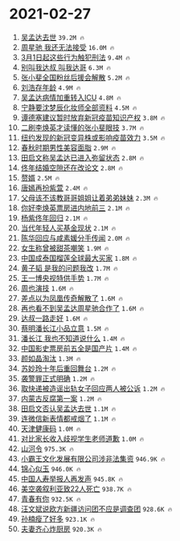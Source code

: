 # 2021-02-27

1. [吴孟达去世](https://s.weibo.com/weibo?q=%23%E5%90%B4%E5%AD%9F%E8%BE%BE%E5%8E%BB%E4%B8%96%23&Refer=top) `39.2M 🔥`
1. [周星驰 我还无法接受](https://s.weibo.com/weibo?q=%E5%91%A8%E6%98%9F%E9%A9%B0%20%E6%88%91%E8%BF%98%E6%97%A0%E6%B3%95%E6%8E%A5%E5%8F%97&Refer=top) `16.0M 🔥`
1. [3月1日起这些行为触犯刑法](https://s.weibo.com/weibo?q=%233%E6%9C%881%E6%97%A5%E8%B5%B7%E8%BF%99%E4%BA%9B%E8%A1%8C%E4%B8%BA%E8%A7%A6%E7%8A%AF%E5%88%91%E6%B3%95%23&Refer=top) `9.4M 🔥`
1. [别叫我达叔 叫我达哥](https://s.weibo.com/weibo?q=%E5%88%AB%E5%8F%AB%E6%88%91%E8%BE%BE%E5%8F%94%20%E5%8F%AB%E6%88%91%E8%BE%BE%E5%93%A5&Refer=top) `6.3M 🔥`
1. [张小斐全国粉丝后援会解散](https://s.weibo.com/weibo?q=%23%E5%BC%A0%E5%B0%8F%E6%96%90%E5%85%A8%E5%9B%BD%E7%B2%89%E4%B8%9D%E5%90%8E%E6%8F%B4%E4%BC%9A%E8%A7%A3%E6%95%A3%23&Refer=top) `5.2M 🔥`
1. [刘浩存年龄](https://s.weibo.com/weibo?q=%23%E5%88%98%E6%B5%A9%E5%AD%98%E5%B9%B4%E9%BE%84%23&Refer=top) `4.9M 🔥`
1. [吴孟达病情加重转入ICU](https://s.weibo.com/weibo?q=%23%E5%90%B4%E5%AD%9F%E8%BE%BE%E7%97%85%E6%83%85%E5%8A%A0%E9%87%8D%E8%BD%AC%E5%85%A5ICU%23&Refer=top) `4.8M 🔥`
1. [宁静要沈梦辰化妆师全部资料](https://s.weibo.com/weibo?q=%23%E5%AE%81%E9%9D%99%E8%A6%81%E6%B2%88%E6%A2%A6%E8%BE%B0%E5%8C%96%E5%A6%86%E5%B8%88%E5%85%A8%E9%83%A8%E8%B5%84%E6%96%99%23&Refer=top) `4.5M 🔥`
1. [谭德塞建议暂时放弃新冠疫苗知识产权](https://s.weibo.com/weibo?q=%23%E8%B0%AD%E5%BE%B7%E5%A1%9E%E5%BB%BA%E8%AE%AE%E6%9A%82%E6%97%B6%E6%94%BE%E5%BC%83%E6%96%B0%E5%86%A0%E7%96%AB%E8%8B%97%E7%9F%A5%E8%AF%86%E4%BA%A7%E6%9D%83%23&Refer=top) `3.8M 🔥`
1. [二刷李焕英才读懂的张小斐眼技](https://s.weibo.com/weibo?q=%23%E4%BA%8C%E5%88%B7%E6%9D%8E%E7%84%95%E8%8B%B1%E6%89%8D%E8%AF%BB%E6%87%82%E7%9A%84%E5%BC%A0%E5%B0%8F%E6%96%90%E7%9C%BC%E6%8A%80%23&Refer=top) `3.7M 🔥`
1. [纽约发现的新冠变异株或影响疫苗效力](https://s.weibo.com/weibo?q=%23%E7%BA%BD%E7%BA%A6%E5%8F%91%E7%8E%B0%E7%9A%84%E6%96%B0%E5%86%A0%E5%8F%98%E5%BC%82%E6%A0%AA%E6%88%96%E5%BD%B1%E5%93%8D%E7%96%AB%E8%8B%97%E6%95%88%E5%8A%9B%23&Refer=top) `3.5M 🔥`
1. [春秋时期男性美容面脂](https://s.weibo.com/weibo?q=%E6%98%A5%E7%A7%8B%E6%97%B6%E6%9C%9F%E7%94%B7%E6%80%A7%E7%BE%8E%E5%AE%B9%E9%9D%A2%E8%84%82&Refer=top) `2.9M 🔥`
1. [田启文称吴孟达已进入弥留状态](https://s.weibo.com/weibo?q=%23%E7%94%B0%E5%90%AF%E6%96%87%E7%A7%B0%E5%90%B4%E5%AD%9F%E8%BE%BE%E5%B7%B2%E8%BF%9B%E5%85%A5%E5%BC%A5%E7%95%99%E7%8A%B6%E6%80%81%23&Refer=top) `2.8M 🔥`
1. [佟年结婚空隙还在改论文](https://s.weibo.com/weibo?q=%E4%BD%9F%E5%B9%B4%E7%BB%93%E5%A9%9A%E7%A9%BA%E9%9A%99%E8%BF%98%E5%9C%A8%E6%94%B9%E8%AE%BA%E6%96%87&Refer=top) `2.8M 🔥`
1. [赘婿](https://s.weibo.com/weibo?q=%E8%B5%98%E5%A9%BF&Refer=top) `2.5M 🔥`
1. [唐嫣再扮紫萱](https://s.weibo.com/weibo?q=%23%E5%94%90%E5%AB%A3%E5%86%8D%E6%89%AE%E7%B4%AB%E8%90%B1%23&Refer=top) `2.4M 🔥`
1. [父母该不该教哥哥姐姐让着弟弟妹妹](https://s.weibo.com/weibo?q=%23%E7%88%B6%E6%AF%8D%E8%AF%A5%E4%B8%8D%E8%AF%A5%E6%95%99%E5%93%A5%E5%93%A5%E5%A7%90%E5%A7%90%E8%AE%A9%E7%9D%80%E5%BC%9F%E5%BC%9F%E5%A6%B9%E5%A6%B9%23&Refer=top) `2.3M 🔥`
1. [你好李焕英票房进内地前三](https://s.weibo.com/weibo?q=%23%E4%BD%A0%E5%A5%BD%E6%9D%8E%E7%84%95%E8%8B%B1%E7%A5%A8%E6%88%BF%E8%BF%9B%E5%86%85%E5%9C%B0%E5%89%8D%E4%B8%89%23&Refer=top) `2.1M 🔥`
1. [杨紫佟年回归](https://s.weibo.com/weibo?q=%23%E6%9D%A8%E7%B4%AB%E4%BD%9F%E5%B9%B4%E5%9B%9E%E5%BD%92%23&Refer=top) `2.1M 🔥`
1. [当代年轻人买基金现状](https://s.weibo.com/weibo?q=%23%E5%BD%93%E4%BB%A3%E5%B9%B4%E8%BD%BB%E4%BA%BA%E4%B9%B0%E5%9F%BA%E9%87%91%E7%8E%B0%E7%8A%B6%23&Refer=top) `2.1M 🔥`
1. [陈华回应与咸素媛分手传闻](https://s.weibo.com/weibo?q=%E9%99%88%E5%8D%8E%E5%9B%9E%E5%BA%94%E4%B8%8E%E5%92%B8%E7%B4%A0%E5%AA%9B%E5%88%86%E6%89%8B%E4%BC%A0%E9%97%BB&Refer=top) `2.0M 🔥`
1. [女生称曾被甜茶嘲笑](https://s.weibo.com/weibo?q=%E5%A5%B3%E7%94%9F%E7%A7%B0%E6%9B%BE%E8%A2%AB%E7%94%9C%E8%8C%B6%E5%98%B2%E7%AC%91&Refer=top) `1.9M 🔥`
1. [中国成泰国榴莲全球最大买家](https://s.weibo.com/weibo?q=%23%E4%B8%AD%E5%9B%BD%E6%88%90%E6%B3%B0%E5%9B%BD%E6%A6%B4%E8%8E%B2%E5%85%A8%E7%90%83%E6%9C%80%E5%A4%A7%E4%B9%B0%E5%AE%B6%23&Refer=top) `1.8M 🔥`
1. [黄子韬 是我的问题我改](https://s.weibo.com/weibo?q=%E9%BB%84%E5%AD%90%E9%9F%AC%20%E6%98%AF%E6%88%91%E7%9A%84%E9%97%AE%E9%A2%98%E6%88%91%E6%94%B9&Refer=top) `1.7M 🔥`
1. [王一博央视特供手势](https://s.weibo.com/weibo?q=%23%E7%8E%8B%E4%B8%80%E5%8D%9A%E5%A4%AE%E8%A7%86%E7%89%B9%E4%BE%9B%E6%89%8B%E5%8A%BF%23&Refer=top) `1.7M 🔥`
1. [周也演技](https://s.weibo.com/weibo?q=%23%E5%91%A8%E4%B9%9F%E6%BC%94%E6%8A%80%23&Refer=top) `1.6M 🔥`
1. [差点以为凤凰传奇解散了](https://s.weibo.com/weibo?q=%23%E5%B7%AE%E7%82%B9%E4%BB%A5%E4%B8%BA%E5%87%A4%E5%87%B0%E4%BC%A0%E5%A5%87%E8%A7%A3%E6%95%A3%E4%BA%86%23&Refer=top) `1.6M 🔥`
1. [再也看不到吴孟达周星驰合作了](https://s.weibo.com/weibo?q=%E5%86%8D%E4%B9%9F%E7%9C%8B%E4%B8%8D%E5%88%B0%E5%90%B4%E5%AD%9F%E8%BE%BE%E5%91%A8%E6%98%9F%E9%A9%B0%E5%90%88%E4%BD%9C%E4%BA%86&Refer=top) `1.6M 🔥`
1. [达叔一路走好](https://s.weibo.com/weibo?q=%E8%BE%BE%E5%8F%94%E4%B8%80%E8%B7%AF%E8%B5%B0%E5%A5%BD&Refer=top) `1.6M 🔥`
1. [蔡明潘长江小品立意](https://s.weibo.com/weibo?q=%23%E8%94%A1%E6%98%8E%E6%BD%98%E9%95%BF%E6%B1%9F%E5%B0%8F%E5%93%81%E7%AB%8B%E6%84%8F%23&Refer=top) `1.5M 🔥`
1. [潘长江 我也不知道说什么](https://s.weibo.com/weibo?q=%E6%BD%98%E9%95%BF%E6%B1%9F%20%E6%88%91%E4%B9%9F%E4%B8%8D%E7%9F%A5%E9%81%93%E8%AF%B4%E4%BB%80%E4%B9%88&Refer=top) `1.4M 🔥`
1. [中国影史票房前五全是国产片](https://s.weibo.com/weibo?q=%23%E4%B8%AD%E5%9B%BD%E5%BD%B1%E5%8F%B2%E7%A5%A8%E6%88%BF%E5%89%8D%E4%BA%94%E5%85%A8%E6%98%AF%E5%9B%BD%E4%BA%A7%E7%89%87%23&Refer=top) `1.4M 🔥`
1. [颜如晶淘汰](https://s.weibo.com/weibo?q=%23%E9%A2%9C%E5%A6%82%E6%99%B6%E6%B7%98%E6%B1%B0%23&Refer=top) `1.3M 🔥`
1. [苏妙玲十年后重回舞台](https://s.weibo.com/weibo?q=%23%E8%8B%8F%E5%A6%99%E7%8E%B2%E5%8D%81%E5%B9%B4%E5%90%8E%E9%87%8D%E5%9B%9E%E8%88%9E%E5%8F%B0%23&Refer=top) `1.2M 🔥`
1. [袭警罪正式明确](https://s.weibo.com/weibo?q=%23%E8%A2%AD%E8%AD%A6%E7%BD%AA%E6%AD%A3%E5%BC%8F%E6%98%8E%E7%A1%AE%23&Refer=top) `1.2M 🔥`
1. [取快递被造谣出轨女子回应两人被公诉](https://s.weibo.com/weibo?q=%23%E5%8F%96%E5%BF%AB%E9%80%92%E8%A2%AB%E9%80%A0%E8%B0%A3%E5%87%BA%E8%BD%A8%E5%A5%B3%E5%AD%90%E5%9B%9E%E5%BA%94%E4%B8%A4%E4%BA%BA%E8%A2%AB%E5%85%AC%E8%AF%89%23&Refer=top) `1.2M 🔥`
1. [内蒙古反腐第一案](https://s.weibo.com/weibo?q=%E5%86%85%E8%92%99%E5%8F%A4%E5%8F%8D%E8%85%90%E7%AC%AC%E4%B8%80%E6%A1%88&Refer=top) `1.2M 🔥`
1. [田启文否认吴孟达去世](https://s.weibo.com/weibo?q=%E7%94%B0%E5%90%AF%E6%96%87%E5%90%A6%E8%AE%A4%E5%90%B4%E5%AD%9F%E8%BE%BE%E5%8E%BB%E4%B8%96&Refer=top) `1.1M 🔥`
1. [连微信新表情都戒烟了](https://s.weibo.com/weibo?q=%23%E8%BF%9E%E5%BE%AE%E4%BF%A1%E6%96%B0%E8%A1%A8%E6%83%85%E9%83%BD%E6%88%92%E7%83%9F%E4%BA%86%23&Refer=top) `1.1M 🔥`
1. [天津健康码](https://s.weibo.com/weibo?q=%E5%A4%A9%E6%B4%A5%E5%81%A5%E5%BA%B7%E7%A0%81&Refer=top) `1.0M 🔥`
1. [对比家长收入歧视学生老师道歉](https://s.weibo.com/weibo?q=%E5%AF%B9%E6%AF%94%E5%AE%B6%E9%95%BF%E6%94%B6%E5%85%A5%E6%AD%A7%E8%A7%86%E5%AD%A6%E7%94%9F%E8%80%81%E5%B8%88%E9%81%93%E6%AD%89&Refer=top) `1.0M 🔥`
1. [山河令](https://s.weibo.com/weibo?q=%E5%B1%B1%E6%B2%B3%E4%BB%A4&Refer=top) `975.3K 🔥`
1. [小霸王文化发展有限公司涉非法集资](https://s.weibo.com/weibo?q=%23%E5%B0%8F%E9%9C%B8%E7%8E%8B%E6%96%87%E5%8C%96%E5%8F%91%E5%B1%95%E6%9C%89%E9%99%90%E5%85%AC%E5%8F%B8%E6%B6%89%E9%9D%9E%E6%B3%95%E9%9B%86%E8%B5%84%23&Refer=top) `946.9K 🔥`
1. [锦心似玉](https://s.weibo.com/weibo?q=%23%E9%94%A6%E5%BF%83%E4%BC%BC%E7%8E%89%23&Refer=top) `946.0K 🔥`
1. [中国人寿举报人再发声](https://s.weibo.com/weibo?q=%23%E4%B8%AD%E5%9B%BD%E4%BA%BA%E5%AF%BF%E4%B8%BE%E6%8A%A5%E4%BA%BA%E5%86%8D%E5%8F%91%E5%A3%B0%23&Refer=top) `945.8K 🔥`
1. [美空袭叙利亚致22人死亡](https://s.weibo.com/weibo?q=%E7%BE%8E%E7%A9%BA%E8%A2%AD%E5%8F%99%E5%88%A9%E4%BA%9A%E8%87%B422%E4%BA%BA%E6%AD%BB%E4%BA%A1&Refer=top) `938.7K 🔥`
1. [青春有你](https://s.weibo.com/weibo?q=%E9%9D%92%E6%98%A5%E6%9C%89%E4%BD%A0&Refer=top) `932.5K 🔥`
1. [汪文斌说欧方新疆访问团不应是调查团](https://s.weibo.com/weibo?q=%23%E6%B1%AA%E6%96%87%E6%96%8C%E8%AF%B4%E6%AC%A7%E6%96%B9%E6%96%B0%E7%96%86%E8%AE%BF%E9%97%AE%E5%9B%A2%E4%B8%8D%E5%BA%94%E6%98%AF%E8%B0%83%E6%9F%A5%E5%9B%A2%23&Refer=top) `928.6K 🔥`
1. [孙楠瘦了好多](https://s.weibo.com/weibo?q=%E5%AD%99%E6%A5%A0%E7%98%A6%E4%BA%86%E5%A5%BD%E5%A4%9A&Refer=top) `923.1K 🔥`
1. [夫妻齐心炸厨房](https://s.weibo.com/weibo?q=%E5%A4%AB%E5%A6%BB%E9%BD%90%E5%BF%83%E7%82%B8%E5%8E%A8%E6%88%BF&Refer=top) `920.3K 🔥`

